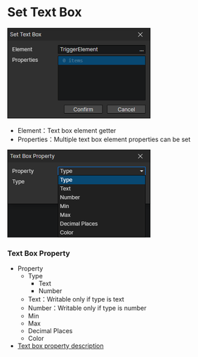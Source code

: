 # Set Text Box

![](img/setTextBox-1.png)

- Element：Text box element getter
- Properties：Multiple text box element properties can be set

![](img/setTextBox-2.png)

### Text Box Property

- Property
  - Type
    - Text
    - Number
  - Text：Writable only if type is text
  - Number：Writable only if type is number
  - Min
  - Max
  - Decimal Places
  - Color
- [Text box property description](/docs/inspectors/ui/ui-textbox)